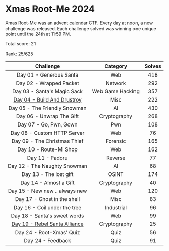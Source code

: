 # Xmas Root-Me 2024

Xmas Root-Me was an advent calendar CTF. Every day at noon, a new challenge was released. Each challenge solved was winning one unique point until the 24th at 11:59 PM.

Total score: 21

Rank: 25/625

| Challenge | Category | Solves |
|:-------------:|:-------------:|:-------------:|
| Day 01 - Generous Santa | Web | 418 |
| Day 02 - Wrapped Packet | Network | 292 |
| Day 03 - Santa's Magic Sack | Web Game Hacking | 357 |
| [Day 04 - Build And Drustroy](<Build And Drustroy/README.md>)| Misc | 222 |
| Day 05 - The Friendly Snowman | AI | 430 |
| Day 06 - Unwrap The Gift | Cryptography | 268 |
| Day 07 - Go, Pwn, Gown | Pwn | 108 |
| Day 08 - Custom HTTP Server | Web | 76 |
| Day 09 - The Christmas Thief | Forensic | 165 |
| Day 10 - Route-Mi Shop | Web | 162 |
| Day 11 - Padoru | Reverse | 77 |
| Day 12 - The Naughty Snowman | AI | 68 |
| Day 13 - The lost gift | OSINT | 174 |
| Day 14 - Almost a Gift | Cryptography | 40 |
| Day 15 - New new .. always new | Web | 120 |
| Day 17 - Ghost in the shell | Misc | 83 |
| Day 16 - Coil under the tree | Industrial | 96 |
| Day 18 - Santa's sweet words | Web | 99 |
| [Day 19 - Rebel Santa Alliance](<Rebel Santa Alliance/README.md>) | Cryptography | 25 |
| Day 24 - Root-Xmas' Quiz | Quiz | 56 |
| Day 24 - Feedback | Quiz | 91 |
